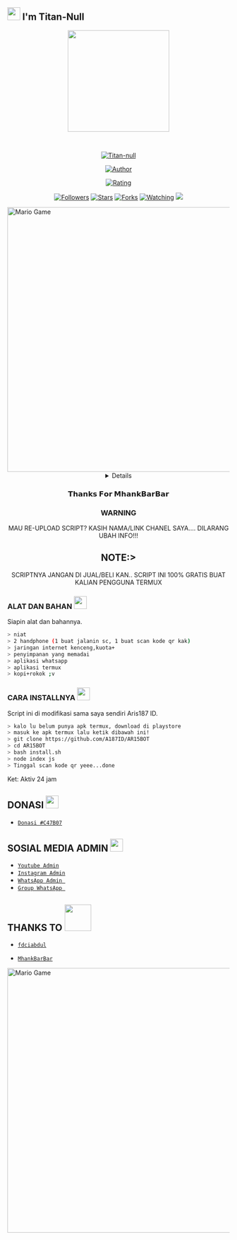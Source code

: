 ## <img src="https://github.com/TheDudeThatCode/TheDudeThatCode/blob/master/Assets/Hi.gif" width="29px"> I'm Titan-Null
<p align="center">
<img src="https://raw.githubusercontent.com/testingBOT9/matbot/main/temp/Oreki.jpg" width="230" height="230"/>
</p>
<br>



<p align="center">
<a href="#"><img title="Titan-null" src="https://img.shields.io/badge/C47B07-green?colorA=%23ff0000&colorB=%23017e40&style=for-the-badge"></a>
</p>
<p align="center">
<a href="https://github.com/Titan-null"><img title="Author" src="https://img.shields.io/badge/AUTHOR-TITAN NULL-orange.svg?style=for-the-badge&logo=github"></a>
</p>
<p align="center">
<a href="https://www.codefactor.io/repository/github/Titan-null/noeerbot"><img title="Rating" src="https://www.codefactor.io/repository/github/Titan-null/noeerbot/badge/main"></a>
</p>
<p align="center">
<a href="https://github.com/testingBOT9/matbot/followers"><img title="Followers" src="https://img.shields.io/github/followers/testingBOT9?color=blue&style=flat-square"></a>
<a href="https://github.com/testingBOT9/matbot/stargazers/"><img title="Stars" src="https://img.shields.io/github/stars/testingBOT9/matbot?color=red&style=flat-square"></a>
<a href="https://github.com/testingBOT9/matbot/network/members"><img title="Forks" src="https://img.shields.io/github/forks/testingBOT9/matbot?color=red&style=flat-square"></a>
<a href="https://github.com/testingBOT9/matbot/watchers"><img title="Watching" src="https://img.shields.io/github/watchers/testingBOT9/matbot?label=Watchers&color=blue&style=flat-square"></a>
<a href="https://hits.seeyoufarm.com"><img src="https://hits.seeyoufarm.com/api/count/incr/badge.svg?url=https%3A%2F%2Fgithub.com%2FA187ID%2FAR15BOT&count_bg=%2379C83D&title_bg=%23555555&icon=probot.svg&icon_color=%2300FF6D&title=hits&edge_flat=false"/></a>
</p>
<img src="https://github.com/TheDudeThatCode/TheDudeThatCode/blob/master/Assets/Developer.gif" alt="Mario Game" width="600" />
<div align="center">
<details>
 
</details>

### 𝗧𝗵𝗮𝗻𝗸𝘀 𝗙𝗼𝗿 𝗠𝗵𝗮𝗻𝗸𝗕𝗮𝗿𝗕𝗮𝗿

### WARNING
MAU RE-UPLOAD SCRIPT? KASIH NAMA/LINK CHANEL SAYA.... DILARANG UBAH INFO!!!

## NOTE:> 
SCRIPTNYA JANGAN DI JUAL/BELI KAN.. SCRIPT INI 100% GRATIS BUAT KALIAN PENGGUNA TERMUX
</div>

### ALAT DAN BAHAN <img src="https://github.com/TheDudeThatCode/TheDudeThatCode/blob/master/Assets/Mario_Hello_Big.gif" width="29px">
Siapin alat dan bahannya.
```bash
> niat
> 2 handphone (1 buat jalanin sc, 1 buat scan kode qr kak)
> jaringan internet kenceng,kuota+
> penyimpanan yang memadai
> aplikasi whatsapp
> aplikasi termux
> kopi+rokok ;v
```

### CARA INSTALLNYA  <img src="https://github.com/TheDudeThatCode/TheDudeThatCode/blob/master/Assets/hmm.gif" width="29px">
Script ini di modifikasi sama saya sendiri Aris187 ID.
```bash
> kalo lu belum punya apk termux, download di playstore
> masuk ke apk termux lalu ketik dibawah ini!
> git clone https://github.com/A187ID/AR15BOT
> cd AR15BOT
> bash install.sh
> node index js
> Tinggal scan kode qr yeee...done
```


Ket: Aktiv 24 jam

## DONASI <img src="https://github.com/TheDudeThatCode/TheDudeThatCode/blob/master/Assets/coin.gif" width="29px">
* [`Donasi #C47B07`](https://saweria.co/Javzlyn)


## SOSIAL MEDIA ADMIN <img src="https://github.com/TheDudeThatCode/TheDudeThatCode/blob/master/Assets/powerup.gif" width="29px">

* [`Youtube Admin`](https://www.youtube.com/channel/UCGYLWtyT9IADYNUiK0uZiGg)
* [`Instagram Admin`](https://instagram.com/febri_swag12)
* [`WhatsApp Admin `](https://wa.me/+6281223461910)
* [`Group WhatsApp `](https://chat.whatsapp.com/DSSHmG2KjKJLoFp9B9mkVs)
## THANKS TO <img src="https://github.com/TheDudeThatCode/TheDudeThatCode/blob/master/Assets/Handshake.gif" width="60px">

* [`fdciabdul`](https://github.com/fdciabdul/termux-whatsapp-bot)

* [`MhankBarBar`](https://github.com/MhankBarBar/whatsapp-bot)
<img src="https://github.com/TheDudeThatCode/TheDudeThatCode/blob/master/Assets/Mario_Gameplay.gif" alt="Mario Game" width="600" />

